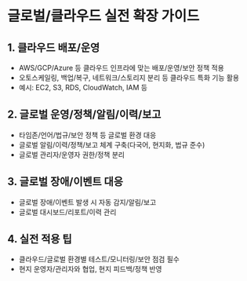 # 글로벌/클라우드 실전 확장 가이드

## 1. 클라우드 배포/운영
- AWS/GCP/Azure 등 클라우드 인프라에 맞는 배포/운영/보안 정책 적용
- 오토스케일링, 백업/복구, 네트워크/스토리지 분리 등 클라우드 특화 기능 활용
- 예시: EC2, S3, RDS, CloudWatch, IAM 등

## 2. 글로벌 운영/정책/알림/이력/보고
- 타임존/언어/법규/보안 정책 등 글로벌 환경 대응
- 글로벌 알림/이력/정책/보고 체계 구축(다국어, 현지화, 법규 준수)
- 글로벌 관리자/운영자 권한/정책 분리

## 3. 글로벌 장애/이벤트 대응
- 글로벌 장애/이벤트 발생 시 자동 감지/알림/보고
- 글로벌 대시보드/리포트/이력 관리

## 4. 실전 적용 팁
- 클라우드/글로벌 환경별 테스트/모니터링/보안 점검 필수
- 현지 운영자/관리자와 협업, 현지 피드백/정책 반영 